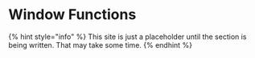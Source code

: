 # Window Functions

{% hint style="info" %}
This site is just a placeholder until the section is being written. That may take some time.
{% endhint %}
